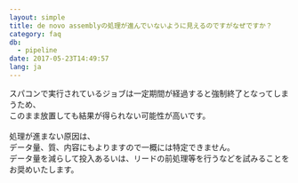 ```yaml
---
layout: simple
title: de novo assemblyの処理が進んでいないように見えるのですがなぜですか？
category: faq
db:
  - pipeline
date: 2017-05-23T14:49:57
lang: ja
---
```




スパコンで実行されているジョブは一定期間が経過すると強制終了となってしまうため、<br>このまま放置しても結果が得られない可能性が高いです。<br><br>処理が進まない原因は、<br>データ量、質、内容にもよりますので一概には特定できません。<br>データ量を減らして投入あるいは、リードの前処理等を行うなどを試みることをお奨めいたします。<br>
